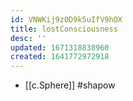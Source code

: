 ```yaml
---
id: VNWKij9z0D9k5uIfV9hOX
title: lostConsciousness
desc: ''
updated: 1671318838960
created: 1641772972918
---
```




- [[c.Sphere]] #shapow
